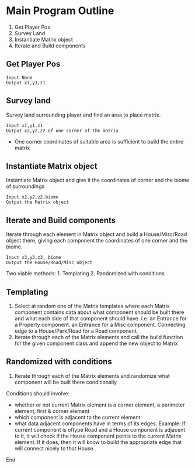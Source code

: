 # Main Program Outline

1. Get Player Pos
2. Survey Land
3. Instantiate Matrix object
4. Iterate and Build components


## Get Player Pos

```
Input None
Output x1,y1,z1
```

## Survey land
Survey land surrounding player and find an area to place matrix.


```
Input x1,y1,z1
Output x2,y2,z2 of one corner of the matrix
```

- One corner coordinates of suitable area is sufficient to build the entire matrix

## Instantiate Matrix object
Instantiate Matrix object and give it the coordinates of corner and the biome of
surroundings

```
Input x2,y2,z2,biome
Output the Matrix object
```

## Iterate and Build components
Iterate through each element in Matrix object and build a House/Misc/Road object there, giving each component the coordinates of one corner and the biome.

```
Input x3,y3,z3, biome
Output the House/Road/Misc object
```

Two viable methods:
	1. Templating
	2. Randomized with conditions

## Templating
1. Select at random one of the Matrix templates
   where each Matrix component contains data about
what component should be built there and what each
side of that component should have. i.e. an
Entrance for a Property component. an Entrance for
a Misc component. Connecting edge to a House/Park/Road for a Road component.
2. Iterate through each of the Matrix elements and
   call the build function for the given component
class and append the new object to Matrix

## Randomized with conditions
1. Iterate through each of the Matrix elements and
   randomize what component will be built there
conditionally

Conditions should involve:
-	whether or not current Matrix element is a corner element, a perimeter element, first & corner element
-	which component is adjacent to the current
	element
-	what data adjacent components have in terms of its edges. Example: If current component is oftype Road and a House component is adjacent to it, it will check if the House component points to the current Matrix element. If it does, then it will know to build the appropriate edge that will connect nicely to that House

End
